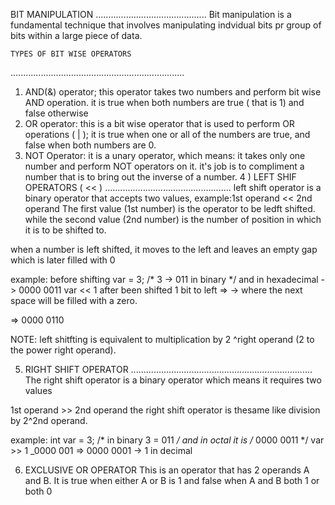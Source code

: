 BIT MANIPULATION
               ............................................
Bit manipulation is a fundamental technique that involves manipulating indvidual bits pr group of bits within a large piece of data.

    TYPES OF BIT WISE OPERATORS
  .....................................................................
1) AND(&) operator; this operator takes two numbers and perform bit wise AND operation.
it is true when both numbers are true
( that is 1) and false otherwise
2) OR operator: this is a bit wise operator that is used to perform OR operations ( | );
it is true when one or all of the numbers are true, and false when both numbers are 0.
3) NOT Operator: it is a unary operator, which means: it takes only one number and perform NOT operators on it.
it's job is to compliment a number that is to bring out the inverse of a number.
        4 ) LEFT SHIF OPERATORS ( << )
         ..................................................
left shift operator is a binary operator that accepts two values,
example:1st operand << 2nd operand
The first value (1st number) is the operator to be ledft shifted. while the second value (2nd number) is the number of position in which it is to be shifted to.

when a number is left shifted, it moves to the left and leaves an empty gap which is later filled with 0

example: before shifting
var = 3; /* 3 -> 011 in binary */
and in hexadecimal -> 0000 0011
var << 1
after been shifted 1 bit to left
=> -> where the next space will be filled with a zero.

=> 0000 0110

NOTE: left shitfting is equivalent to multiplication by 2 ^right operand (2  to the power right operand).

5) RIGHT SHIFT OPERATOR
  ........................................................................
The right shift operator is a binary operator which means it requires two values

 1st operand >> 2nd operand
the right shift operator is thesame like division by 2^2nd operand.

example: int var = 3;
/* in binary 3 = 011 */
and in octal it is /* 0000 0011 */
var >> 1
_0000 001 => 0000 0001 -> 1 in decimal

6) EXCLUSIVE OR OPERATOR
This is an operator that has 2 operands A and B.
It is true when either A or B is 1 and false when A and B both 1 or both 0

